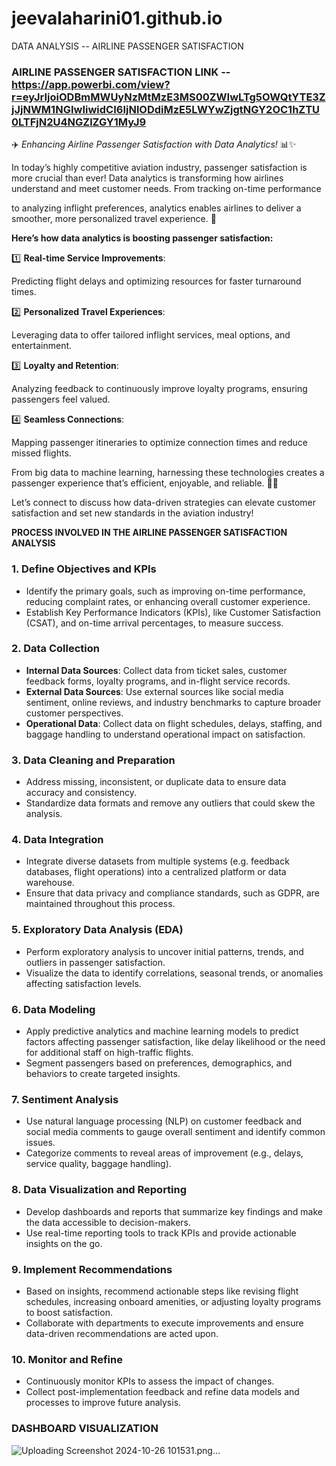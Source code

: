 # jeevalaharini01.github.io
DATA ANALYSIS -- AIRLINE PASSENGER SATISFACTION

### AIRLINE PASSENGER SATISFACTION LINK -- https://app.powerbi.com/view?r=eyJrIjoiODBmMWUyNzMtMzE3MS00ZWIwLTg5OWQtYTE3ZjJjNWM1NGIwIiwidCI6IjNlODdiMzE5LWYwZjgtNGY2OC1hZTU0LTFjN2U4NGZlZGY1MyJ9

✈️ *Enhancing Airline Passenger Satisfaction with Data Analytics!* 📊✨

In today’s highly competitive aviation industry, passenger satisfaction is more crucial than ever! Data analytics is transforming how airlines understand and meet customer needs. From tracking on-time performance

to analyzing inflight preferences, analytics enables airlines to deliver a smoother, more personalized travel experience. 🚀 

**Here’s how data analytics is boosting passenger satisfaction:**
  
1️⃣ **Real-time Service Improvements**:

Predicting flight delays and optimizing resources for faster turnaround times.
  
2️⃣ **Personalized Travel Experiences**: 

Leveraging data to offer tailored inflight services, meal options, and entertainment.

3️⃣ **Loyalty and Retention**: 

Analyzing feedback to continuously improve loyalty programs, ensuring passengers feel valued.

4️⃣ **Seamless Connections**: 

Mapping passenger itineraries to optimize connection times and reduce missed flights.

From big data to machine learning, harnessing these technologies creates a passenger experience that’s efficient, enjoyable, and reliable. 🚁🌟 

Let’s connect to discuss how data-driven strategies can elevate customer satisfaction and set new standards in the aviation industry!

**PROCESS INVOLVED IN THE AIRLINE PASSENGER SATISFACTION ANALYSIS**

### 1. **Define Objectives and KPIs**
   - Identify the primary goals, such as improving on-time performance, reducing complaint rates, or enhancing overall customer experience.
   - Establish Key Performance Indicators (KPIs), like  Customer Satisfaction (CSAT), and on-time arrival percentages, to measure success.

### 2. **Data Collection**
   - **Internal Data Sources**: Collect data from ticket sales, customer feedback forms, loyalty programs, and in-flight service records.
   - **External Data Sources**: Use external sources like social media sentiment, online reviews, and industry benchmarks to capture broader customer perspectives.
   - **Operational Data**: Collect data on flight schedules, delays, staffing, and baggage handling to understand operational impact on satisfaction.

### 3. **Data Cleaning and Preparation**
   - Address missing, inconsistent, or duplicate data to ensure data accuracy and consistency.
   - Standardize data formats and remove any outliers that could skew the analysis.

### 4. **Data Integration**
   - Integrate diverse datasets from multiple systems (e.g. feedback databases, flight operations) into a centralized platform or data warehouse.
   - Ensure that data privacy and compliance standards, such as GDPR, are maintained throughout this process.

### 5. **Exploratory Data Analysis (EDA)**
   - Perform exploratory analysis to uncover initial patterns, trends, and outliers in passenger satisfaction.
   - Visualize the data to identify correlations, seasonal trends, or anomalies affecting satisfaction levels.
     

### 6. **Data Modeling**
   - Apply predictive analytics and machine learning models to predict factors affecting passenger satisfaction, like delay likelihood or the need for additional staff on high-traffic flights.
   - Segment passengers based on preferences, demographics, and behaviors to create targeted insights.

### 7. **Sentiment Analysis**
   - Use natural language processing (NLP) on customer feedback and social media comments to gauge overall sentiment and identify common issues.
   - Categorize comments to reveal areas of improvement (e.g., delays, service quality, baggage handling).

### 8. **Data Visualization and Reporting**
   - Develop dashboards and reports that summarize key findings and make the data accessible to decision-makers.
   - Use real-time reporting tools to track KPIs and provide actionable insights on the go.

### 9. **Implement Recommendations**
   - Based on insights, recommend actionable steps like revising flight schedules, increasing onboard amenities, or adjusting loyalty programs to boost satisfaction.
   - Collaborate with departments to execute improvements and ensure data-driven recommendations are acted upon.

### 10. **Monitor and Refine**
   - Continuously monitor KPIs to assess the impact of changes.
   - Collect post-implementation feedback and refine data models and processes to improve future analysis.

### DASHBOARD VISUALIZATION
![Uploading Screenshot 2024-10-26 101531.png…]()
